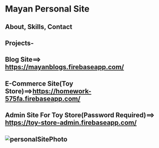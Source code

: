# Mayan Personal Site
About, Skills, Contact 
---------------------------------------------------------------------------------
Projects-
---------------------------------------------------------------------------------
   Blog Site==> https://mayanblogs.firebaseapp.com/ 
---------------------------------------------------------------------------------
   E-Commerce Site(Toy Store)==>https://homework-575fa.firebaseapp.com/
---------------------------------------------------------------------------------
   Admin Site For Toy Store(Password Required)==> https://toy-store-admin.firebaseapp.com/
---------------------------------------------------------------------------------
![personalSitePhoto](https://user-images.githubusercontent.com/55134363/69668694-149b8a80-1099-11ea-9e70-1816b1a63139.jpg)
---------------------------------------------------------------------------------



